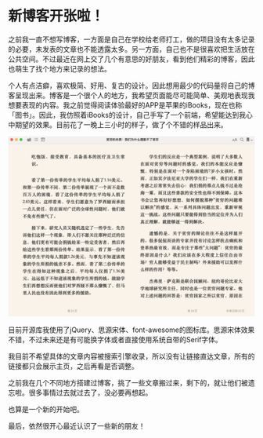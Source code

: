 # 新博客开张啦！

之前我一直不想写博客，一方面是自己在学校给老师打工，做的项目没有太多记录的必要，未发表的文章也不能透露太多。另一方面，自己也不是很喜欢把生活放在公共空间。不过最近在网上交了几个有意思的好朋友，看到他们精彩的博客，因此也萌生了找个地方来记录的想法。

个人有点洁癖，喜欢极简、好用、复古的设计。因此想用最少的代码量将自己的博客呈现出来。博客是一个很个人的地方，我希望页面能尽可能简单、美观地表现我想要表现的内容。我之前觉得阅读体验最好的APP是苹果的iBooks，现在也称「图书」。因此，我仿照着iBooks的设计，自己手写了一个前端，希望能达到我心中期望的效果。目前花了一晚上三小时的样子，做了个不错的样品出来。

![向iBooks致敬！](images/20210521ibooks.png)

目前开源库我使用了jQuery、思源宋体、font-awesome的图标库。思源宋体效果不错，不过未来还是有可能换字体或者直接使用系统自带的Serif字体。

我目前不希望具体的文章内容被搜索引擎收录，所以没有让链接直达文章，所有的链接都只会展示主页，之后再看是否调整。

之前我在几个不同地方搭建过博客，挑了一些文章搬过来，剩下的，就让他们被遗忘啦。很多事情过去就过去了，没必要再想起。

也算是一个新的开始吧。

最后，依然很开心最近认识了一些新的朋友！
